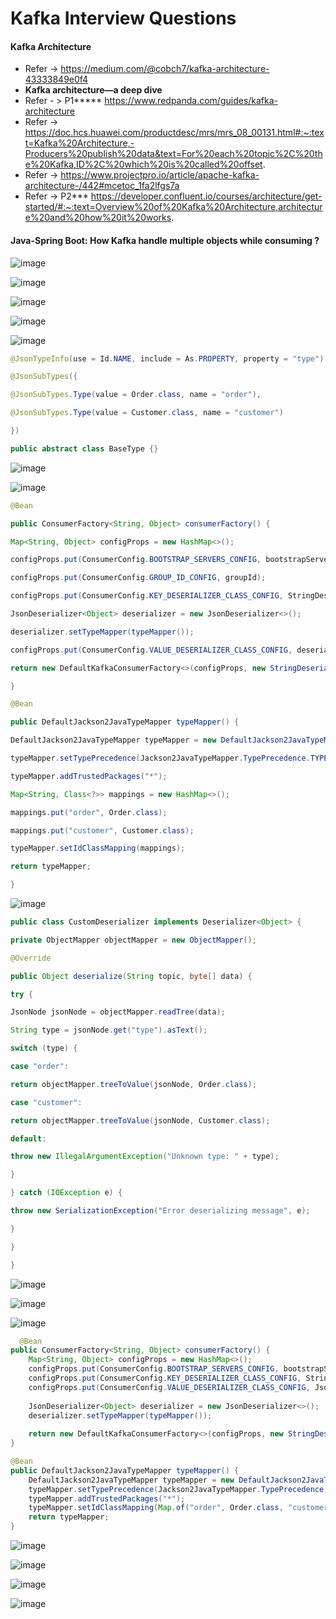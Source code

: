 # Kafka Interview Questions

#### Kafka Architecture

* Refer -> https://medium.com/@cobch7/kafka-architecture-43333849e0f4
*  **Kafka architecture—a deep dive**
* Refer - > P1*****  https://www.redpanda.com/guides/kafka-architecture
* Refer -> https://doc.hcs.huawei.com/productdesc/mrs/mrs_08_00131.html#:~:text=Kafka%20Architecture,-Producers%20publish%20data&text=For%20each%20topic%2C%20the%20Kafka,ID%2C%20which%20is%20called%20offset.
* Refer -> https://www.projectpro.io/article/apache-kafka-architecture-/442#mcetoc_1fa2lfgs7a
* Refer -> P2*** https://developer.confluent.io/courses/architecture/get-started/#:~:text=Overview%20of%20Kafka%20Architecture,architecture%20and%20how%20it%20works.

#### Java-Spring Boot: How Kafka handle multiple objects while consuming ?

![image](https://github.com/user-attachments/assets/b27087b2-b343-4b44-85aa-2e65e794d177)

![image](https://github.com/user-attachments/assets/15954401-d263-41f4-a6c1-17d7efaddc8e)

![image](https://github.com/user-attachments/assets/a621f315-cc34-4925-8c10-02e387ccd53e)

![image](https://github.com/user-attachments/assets/169e9c88-504d-45e7-8550-4831e88322e6)

![image](https://github.com/user-attachments/assets/c37ef08b-ad22-4aa9-91a9-fbc33582bd2f)

```java
@JsonTypeInfo(use = Id.NAME, include = As.PROPERTY, property = "type")

@JsonSubTypes({

@JsonSubTypes.Type(value = Order.class, name = "order"),

@JsonSubTypes.Type(value = Customer.class, name = "customer")

})

public abstract class BaseType {}
```
![image](https://github.com/user-attachments/assets/64cf3ae7-811e-48a0-87d8-d6cd8ea4523f)

![image](https://github.com/user-attachments/assets/d5a34a70-9d54-4da6-abeb-24a24c2852f9)

```java
@Bean

public ConsumerFactory<String, Object> consumerFactory() {

Map<String, Object> configProps = new HashMap<>();

configProps.put(ConsumerConfig.BOOTSTRAP_SERVERS_CONFIG, bootstrapServers);

configProps.put(ConsumerConfig.GROUP_ID_CONFIG, groupId);

configProps.put(ConsumerConfig.KEY_DESERIALIZER_CLASS_CONFIG, StringDeserializer.class);

JsonDeserializer<Object> deserializer = new JsonDeserializer<>();

deserializer.setTypeMapper(typeMapper());

configProps.put(ConsumerConfig.VALUE_DESERIALIZER_CLASS_CONFIG, deserializer);

return new DefaultKafkaConsumerFactory<>(configProps, new StringDeserializer(), deserializer);

}

@Bean

public DefaultJackson2JavaTypeMapper typeMapper() {

DefaultJackson2JavaTypeMapper typeMapper = new DefaultJackson2JavaTypeMapper();

typeMapper.setTypePrecedence(Jackson2JavaTypeMapper.TypePrecedence.TYPE_ID);

typeMapper.addTrustedPackages("*");

Map<String, Class<?>> mappings = new HashMap<>();

mappings.put("order", Order.class);

mappings.put("customer", Customer.class);

typeMapper.setIdClassMapping(mappings);

return typeMapper;

}
```

![image](https://github.com/user-attachments/assets/7ed6eaeb-4b22-4ce6-8d7b-d88e418bbbd8)

```java
public class CustomDeserializer implements Deserializer<Object> {

private ObjectMapper objectMapper = new ObjectMapper();

@Override

public Object deserialize(String topic, byte[] data) {

try {

JsonNode jsonNode = objectMapper.readTree(data);

String type = jsonNode.get("type").asText();

switch (type) {

case "order":

return objectMapper.treeToValue(jsonNode, Order.class);

case "customer":

return objectMapper.treeToValue(jsonNode, Customer.class);

default:

throw new IllegalArgumentException("Unknown type: " + type);

}

} catch (IOException e) {

throw new SerializationException("Error deserializing message", e);

}

}

}
```
![image](https://github.com/user-attachments/assets/0a1d5ec7-7b70-46e9-a7eb-be758509a1fc)

![image](https://github.com/user-attachments/assets/ebe8f819-2ded-43ec-bc6c-04c05d008877)

![image](https://github.com/user-attachments/assets/75b2b18c-5a00-4afd-93a0-eb1bab2ecb12)

```java
  @Bean
public ConsumerFactory<String, Object> consumerFactory() {
    Map<String, Object> configProps = new HashMap<>();
    configProps.put(ConsumerConfig.BOOTSTRAP_SERVERS_CONFIG, bootstrapServers);
    configProps.put(ConsumerConfig.KEY_DESERIALIZER_CLASS_CONFIG, StringDeserializer.class);
    configProps.put(ConsumerConfig.VALUE_DESERIALIZER_CLASS_CONFIG, JsonDeserializer.class);
    
    JsonDeserializer<Object> deserializer = new JsonDeserializer<>();
    deserializer.setTypeMapper(typeMapper());
    
    return new DefaultKafkaConsumerFactory<>(configProps, new StringDeserializer(), deserializer);
}

@Bean
public DefaultJackson2JavaTypeMapper typeMapper() {
    DefaultJackson2JavaTypeMapper typeMapper = new DefaultJackson2JavaTypeMapper();
    typeMapper.setTypePrecedence(Jackson2JavaTypeMapper.TypePrecedence.TYPE_ID);
    typeMapper.addTrustedPackages("*");
    typeMapper.setIdClassMapping(Map.of("order", Order.class, "customer", Customer.class));
    return typeMapper;
}
```

![image](https://github.com/user-attachments/assets/6fbf32d1-a2c1-4e98-83f9-89760efe358d)

![image](https://github.com/user-attachments/assets/e9d0fe2d-7317-4ec6-ace3-05228ad4193d)

![image](https://github.com/user-attachments/assets/329a3382-caa0-4fbb-ab07-ec47c9933659)

![image](https://github.com/user-attachments/assets/30a98401-8f75-436a-ba23-09a2cbf34ed0)
